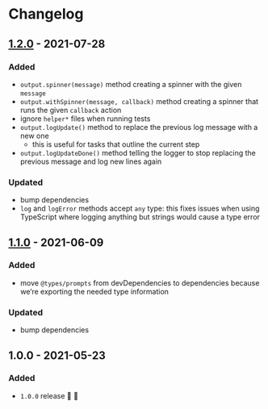 # Changelog


## [1.2.0](https://github.com/supercharge/console-io/compare/v1.1.0...v1.2.0) - 2021-07-28

### Added
- `output.spinner(message)` method creating a spinner with the given `message`
- `output.withSpinner(message, callback)` method creating a spinner that runs the given `callback` action
- ignore `helper*` files when running tests
- `output.logUpdate()` method to replace the previous log message with a new one
  - this is useful for tasks that outline the current step
- `output.logUpdateDone()` method telling the logger to stop replacing the previous message and log new lines again

### Updated
- bump dependencies
- `log` and `logError` methods accept `any` type: this fixes issues when using TypeScript where logging anything but strings would cause a type error


## [1.1.0](https://github.com/supercharge/console-io/compare/v1.0.0...v1.1.0) - 2021-06-09

### Added
- move `@types/prompts` from devDependencies to dependencies because we’re exporting the needed type information

### Updated
- bump dependencies


## 1.0.0 - 2021-05-23

### Added
- `1.0.0` release 🚀 🎉
